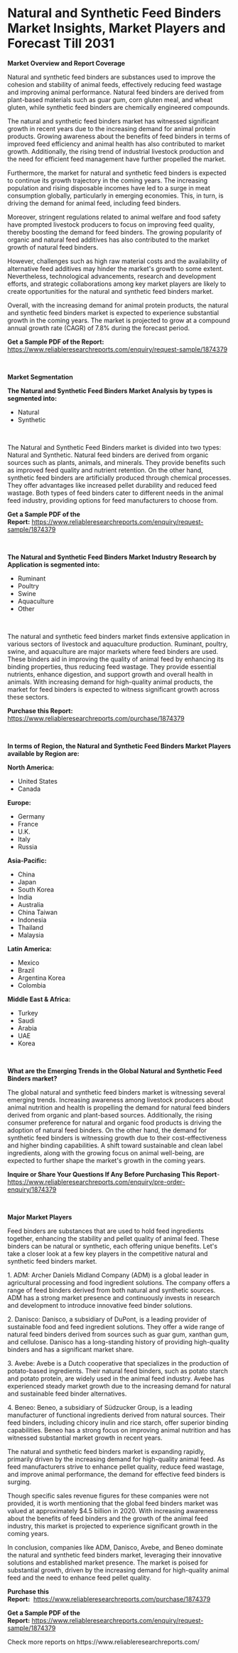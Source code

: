 <p><h1>Natural and Synthetic Feed Binders Market Insights, Market Players and Forecast Till 2031</h1></p><p><strong>Market Overview and Report Coverage</strong></p>
<p><p>Natural and synthetic feed binders are substances used to improve the cohesion and stability of animal feeds, effectively reducing feed wastage and improving animal performance. Natural feed binders are derived from plant-based materials such as guar gum, corn gluten meal, and wheat gluten, while synthetic feed binders are chemically engineered compounds.</p><p>The natural and synthetic feed binders market has witnessed significant growth in recent years due to the increasing demand for animal protein products. Growing awareness about the benefits of feed binders in terms of improved feed efficiency and animal health has also contributed to market growth. Additionally, the rising trend of industrial livestock production and the need for efficient feed management have further propelled the market.</p><p>Furthermore, the market for natural and synthetic feed binders is expected to continue its growth trajectory in the coming years. The increasing population and rising disposable incomes have led to a surge in meat consumption globally, particularly in emerging economies. This, in turn, is driving the demand for animal feed, including feed binders.</p><p>Moreover, stringent regulations related to animal welfare and food safety have prompted livestock producers to focus on improving feed quality, thereby boosting the demand for feed binders. The growing popularity of organic and natural feed additives has also contributed to the market growth of natural feed binders.</p><p>However, challenges such as high raw material costs and the availability of alternative feed additives may hinder the market's growth to some extent. Nevertheless, technological advancements, research and development efforts, and strategic collaborations among key market players are likely to create opportunities for the natural and synthetic feed binders market.</p><p>Overall, with the increasing demand for animal protein products, the natural and synthetic feed binders market is expected to experience substantial growth in the coming years. The market is projected to grow at a compound annual growth rate (CAGR) of 7.8% during the forecast period.</p></p>
<p><strong>Get a Sample PDF of the Report:</strong> <a href="https://www.reliableresearchreports.com/enquiry/request-sample/1874379">https://www.reliableresearchreports.com/enquiry/request-sample/1874379</a></p>
<p>&nbsp;</p>
<p><strong>Market Segmentation</strong></p>
<p><strong>The Natural and Synthetic Feed Binders Market Analysis by types is segmented into:</strong></p>
<p><ul><li>Natural</li><li>Synthetic</li></ul></p>
<p>&nbsp;</p>
<p><p>The Natural and Synthetic Feed Binders market is divided into two types: Natural and Synthetic. Natural feed binders are derived from organic sources such as plants, animals, and minerals. They provide benefits such as improved feed quality and nutrient retention. On the other hand, synthetic feed binders are artificially produced through chemical processes. They offer advantages like increased pellet durability and reduced feed wastage. Both types of feed binders cater to different needs in the animal feed industry, providing options for feed manufacturers to choose from.</p></p>
<p><strong>Get a Sample PDF of the Report:</strong>&nbsp;<a href="https://www.reliableresearchreports.com/enquiry/request-sample/1874379">https://www.reliableresearchreports.com/enquiry/request-sample/1874379</a></p>
<p>&nbsp;</p>
<p><strong>The Natural and Synthetic Feed Binders Market Industry Research by Application is segmented into:</strong></p>
<p><ul><li>Ruminant</li><li>Poultry</li><li>Swine</li><li>Aquaculture</li><li>Other</li></ul></p>
<p>&nbsp;</p>
<p><p>The natural and synthetic feed binders market finds extensive application in various sectors of livestock and aquaculture production. Ruminant, poultry, swine, and aquaculture are major markets where feed binders are used. These binders aid in improving the quality of animal feed by enhancing its binding properties, thus reducing feed wastage. They provide essential nutrients, enhance digestion, and support growth and overall health in animals. With increasing demand for high-quality animal products, the market for feed binders is expected to witness significant growth across these sectors.</p></p>
<p><strong>Purchase this Report:</strong>&nbsp; <a href="https://www.reliableresearchreports.com/purchase/1874379">https://www.reliableresearchreports.com/purchase/1874379</a></p>
<p>&nbsp;</p>
<p><strong>In terms of Region, the Natural and Synthetic Feed Binders Market Players available by Region are:</strong></p>
<p>
    <p> <strong> North America: </strong>
        <ul>
            <li>United States</li>
            <li>Canada</li>
        </ul>
        </p> 
    <p> <strong> Europe: </strong>
        <ul>
            <li>Germany</li>
            <li>France</li>
            <li>U.K.</li>
            <li>Italy</li>
            <li>Russia</li>
        </ul>
        </p> 
    <p> <strong> Asia-Pacific: </strong>
        <ul>
            <li>China</li>
            <li>Japan</li>
            <li>South Korea</li>
            <li>India</li>
            <li>Australia</li>
            <li>China Taiwan</li>
            <li>Indonesia</li>
            <li>Thailand</li>
            <li>Malaysia</li>
        </ul>
        </p> 
    <p> <strong> Latin America: </strong>
        <ul>
            <li>Mexico</li>
            <li>Brazil</li>
            <li>Argentina Korea</li>
            <li>Colombia</li>
        </ul>
        </p> 
    <p> <strong> Middle East & Africa: </strong>
        <ul>
            <li>Turkey</li>
            <li>Saudi</li>
            <li>Arabia</li>
            <li>UAE</li>
            <li>Korea</li>
        </ul>
    </p>
    </p>
<p>&nbsp;</p>
<p><strong>What are the Emerging Trends in the Global Natural and Synthetic Feed Binders market?</strong></p>
<p><p>The global natural and synthetic feed binders market is witnessing several emerging trends. Increasing awareness among livestock producers about animal nutrition and health is propelling the demand for natural feed binders derived from organic and plant-based sources. Additionally, the rising consumer preference for natural and organic food products is driving the adoption of natural feed binders. On the other hand, the demand for synthetic feed binders is witnessing growth due to their cost-effectiveness and higher binding capabilities. A shift toward sustainable and clean label ingredients, along with the growing focus on animal well-being, are expected to further shape the market's growth in the coming years.</p></p>
<p><strong>Inquire or Share Your Questions If Any Before Purchasing This Report</strong>- <a href="https://www.reliableresearchreports.com/enquiry/pre-order-enquiry/1874379">https://www.reliableresearchreports.com/enquiry/pre-order-enquiry/1874379</a></p>
<p>&nbsp;</p>
<p><strong>Major Market Players</strong></p>
<p><p>Feed binders are substances that are used to hold feed ingredients together, enhancing the stability and pellet quality of animal feed. These binders can be natural or synthetic, each offering unique benefits. Let's take a closer look at a few key players in the competitive natural and synthetic feed binders market.</p><p>1. ADM: Archer Daniels Midland Company (ADM) is a global leader in agricultural processing and food ingredient solutions. The company offers a range of feed binders derived from both natural and synthetic sources. ADM has a strong market presence and continuously invests in research and development to introduce innovative feed binder solutions.</p><p>2. Danisco: Danisco, a subsidiary of DuPont, is a leading provider of sustainable food and feed ingredient solutions. They offer a wide range of natural feed binders derived from sources such as guar gum, xanthan gum, and cellulose. Danisco has a long-standing history of providing high-quality binders and has a significant market share.</p><p>3. Avebe: Avebe is a Dutch cooperative that specializes in the production of potato-based ingredients. Their natural feed binders, such as potato starch and potato protein, are widely used in the animal feed industry. Avebe has experienced steady market growth due to the increasing demand for natural and sustainable feed binder alternatives.</p><p>4. Beneo: Beneo, a subsidiary of Südzucker Group, is a leading manufacturer of functional ingredients derived from natural sources. Their feed binders, including chicory inulin and rice starch, offer superior binding capabilities. Beneo has a strong focus on improving animal nutrition and has witnessed substantial market growth in recent years.</p><p>The natural and synthetic feed binders market is expanding rapidly, primarily driven by the increasing demand for high-quality animal feed. As feed manufacturers strive to enhance pellet quality, reduce feed wastage, and improve animal performance, the demand for effective feed binders is surging.</p><p>Though specific sales revenue figures for these companies were not provided, it is worth mentioning that the global feed binders market was valued at approximately $4.5 billion in 2020. With increasing awareness about the benefits of feed binders and the growth of the animal feed industry, this market is projected to experience significant growth in the coming years.</p><p>In conclusion, companies like ADM, Danisco, Avebe, and Beneo dominate the natural and synthetic feed binders market, leveraging their innovative solutions and established market presence. The market is poised for substantial growth, driven by the increasing demand for high-quality animal feed and the need to enhance feed pellet quality.</p></p>
<p><strong>Purchase this Report:</strong>&nbsp;&nbsp;<a href="https://www.reliableresearchreports.com/purchase/1874379">https://www.reliableresearchreports.com/purchase/1874379</a></p>
<p></p>
<p><strong>Get a Sample PDF of the Report:</strong>&nbsp;<a href="https://www.reliableresearchreports.com/enquiry/request-sample/1874379">https://www.reliableresearchreports.com/enquiry/request-sample/1874379</a></p>
<p>Check more reports on https://www.reliableresearchreports.com/</p>